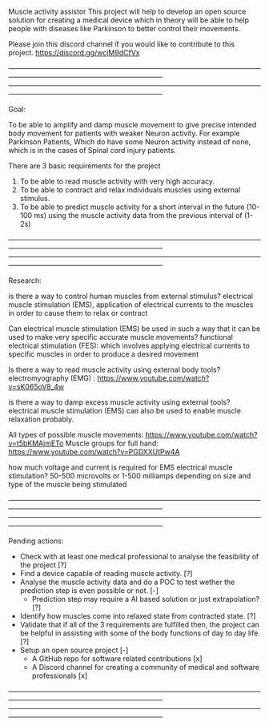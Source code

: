 Muscle activity assistor
This project will help to develop an open source solution for creating a medical device which in theory will be able to help people with diseases like Parkinson to better control their movements.

Please join this discord channel if you would like to contribute to this project.
https://discord.gg/wcjM9dCfVx

——————————————————————————————————————————————————————————
——————————————————————————————————————————————————————————

Goal: 

To be able to amplify and damp muscle movement to give precise intended body movement for patients with weaker Neuron activity. For example Parkinson Patients, Which do have some Neuron activity instead of none, which is in the cases of Spinal cord injury patients.

There are 3 basic requirements for the project
1. To be able to read muscle activity with very high accuracy.
2. To be able to contract and relax individuals muscles using external stimulus.
3. To be able to predict muscle activity for a short interval in the future (10-100 ms) using the muscle activity data from the previous interval of (1-2s)

——————————————————————————————————————————————————————————
——————————————————————————————————————————————————————————

Research:

is there a way to control human muscles from external stimulus?
electrical muscle stimulation (EMS), application of electrical currents to the muscles in order to cause them to relax or contract

Can electrical muscle stimulation (EMS) be used in such a way that it can be used to make very specific accurate muscle movements?
functional electrical stimulation (FES): which involves applying electrical currents to specific muscles in order to produce a desired movement

Is there a way to read muscle activity using external body tools?
electromyography (EMG) : https://www.youtube.com/watch?v=sK065oV8_4w

is there a way to damp excess muscle activity using external tools?
 electrical muscle stimulation (EMS) can also be used to enable muscle relaxation probably.

All types of possible muscle movements:
https://www.youtube.com/watch?v=t5bKMAjmETo
Muscle groups for full hand:
https://www.youtube.com/watch?v=PGDXXUtPw4A

how much voltage and current is required for EMS electrical muscle stimulation?
50-500 microvolts or 1-500 milliamps depending on size and type of the muscle being stimulated


——————————————————————————————————————————————————————————
——————————————————————————————————————————————————————————

Pending actions:

* Check with at least one medical professional to analyse the feasibility of the project [?]
* Find a device capable of reading muscle activity. [?]
* Analyse the muscle activity data and do a POC to test wether the prediction step is even possible or not. [-]
    * Prediction step may require a AI based solution or just extrapolation? [?]
* Identify how muscles come into relaxed state from contracted state. [?]
* Validate that if all of the 3 requirements are fulfilled then, the project can be helpful in assisting with some of the body functions of day to day life. [?]
* Setup an open source project [-]
    * A GitHub repo for software related contributions [x]
    * A Discord channel for creating a community of medical and software professionals [x]



——————————————————————————————————————————————————————————
——————————————————————————————————————————————————————————